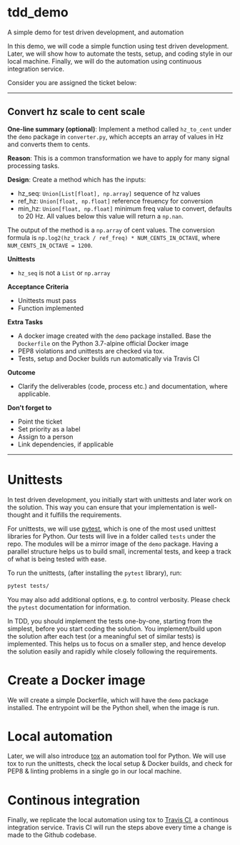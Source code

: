 # tdd_demo
A simple demo for test driven development, and automation

In this demo, we will code a simple function using test driven development. Later, we will show how to automate the tests, setup, and coding style in our local machine. Finally, we will do the automation using continuous integration service.

Consider you are assigned the ticket below:

----------
## Convert hz scale to cent scale
**One-line summary (optional)**: Implement a method called `hz_to_cent` under the `demo` package in `converter.py`, which accepts an array of values in Hz and converts them to cents.

**Reason**: This is a common transformation we have to apply for many signal processing tasks.

**Design**: Create a method which has the inputs:
- hz_seq: `Union[List[float], np.array]` sequence of hz values
- ref_hz: `Union[float, np.float]` reference freuency for conversion
- min_hz: `Union[float, np.float]` minimum freq value to convert, defaults to 20 Hz. All values below this value will return a `np.nan`.

The output of the method is a `np.array` of cent values. The conversion formula is `np.log2(hz_track / ref_freq) * NUM_CENTS_IN_OCTAVE`, where `NUM_CENTS_IN_OCTAVE = 1200`.

**Unittests**
- `hz_seq` is not a `List` or `np.array`

**Acceptance Criteria**
- Unittests must pass
- Function implemented

**Extra Tasks**
- A docker image created with the `demo` package installed. Base the `Dockerfile` on the Python 3.7-alpine official Docker image
- PEP8 violations and unittests are checked via tox.
- Tests, setup and Docker builds run automatically via Travis CI

**Outcome**
- Clarify the deliverables (code, process etc.) and documentation, where applicable.

**Don't forget to**
- Point the ticket
- Set priority as a label
- Assign to a person
- Link dependencies, if applicable

----------

# Unittests
In test driven development, you initially start with unittests and later work on the solution. This way you can ensure that your implementation is well-thought and it fulfills the requirements.

For unittests, we will use [pytest](https://pytest.org/en/latest/), which is one of the most used unittest libraries for Python. Our tests will live in a folder called `tests` under the repo. The modules will be a mirror image of the `demo` package. Having a parallel structure helps us to build small, incremental tests, and keep a track of what is being tested with ease.

To run the unittests, (after installing the `pytest` library), run:

```bash
pytest tests/    
```

You may also add additional options, e.g. to control verbosity. Please check the `pytest` documentation for information.

In TDD, you should implement the tests one-by-one, starting from the simplest, before you start coding the solution. You implement/build upon the solution after each test (or a meaningful set of similar tests) is implemented. This helps us to focus on a smaller step, and hence develop the solution easily and rapidly while closely following the requirements.

# Create a Docker image
We will create a simple Dockerfile, which will have the `demo` package installed. The entrypoint will be the Python shell, when the image is run.

# Local automation
Later, we will also introduce [tox](https://tox.readthedocs.io/en/latest/) an automation tool for Python. We will use tox to run the unittests, check the local setup & Docker builds, and check for PEP8 & linting problems in a single go in our local machine. 

# Continous integration
Finally, we replicate the local automation using tox to [Travis CI](https://travis-ci.org/), a continous integration service. Travis CI will run the steps above every time a change is made to the Github codebase.